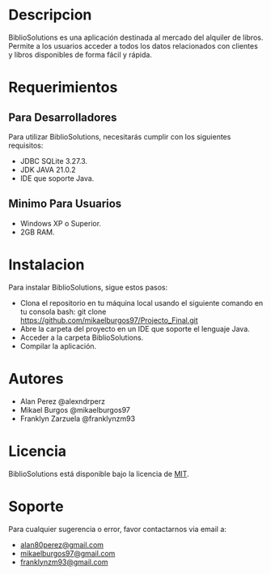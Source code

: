 # Descripcion
BiblioSolutions es una aplicación destinada al mercado del alquiler de libros. Permite a los usuarios acceder a todos los datos relacionados con clientes y libros disponibles de forma fácil y rápida.

# Requerimientos
## Para Desarrolladores
Para utilizar BiblioSolutions, necesitarás cumplir con los siguientes requisitos:

- JDBC SQLite 3.27.3.
- JDK JAVA 21.0.2
- IDE que soporte Java.

## Minimo Para Usuarios
- Windows XP o Superior.
- 2GB RAM.

# Instalacion
Para instalar BiblioSolutions, sigue estos pasos:

- Clona el repositorio en tu máquina local usando el siguiente comando en tu consola bash: git clone https://github.com/mikaelburgos97/Projecto_Final.git
- Abre la carpeta del proyecto en un IDE que soporte el lenguaje Java.
- Acceder a la carpeta BiblioSolutions.
- Compilar la aplicación.

# Autores
- Alan Perez @alexndrperz
- Mikael Burgos @mikaelburgos97
- Franklyn Zarzuela @franklynzm93

# Licencia
BiblioSolutions está disponible bajo la licencia de [MIT](LICENSE).

# Soporte
Para cualquier sugerencia o error, favor contactarnos via email a:
- alan80perez@gmail.com
- mikaelburgos97@gmail.com
- franklynzm93@gmail.com
